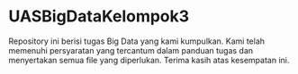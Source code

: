 # UASBigDataKelompok3
Repository ini berisi tugas Big Data yang kami kumpulkan. Kami telah memenuhi persyaratan yang tercantum dalam panduan tugas dan menyertakan semua file yang diperlukan. Terima kasih atas kesempatan ini.
